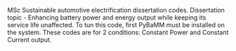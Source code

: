 MSc Sustainable automotive electrification dissertation codes.
Dissertation topic - Enhancing battery power and energy output while keeping its service life unaffected.
To tun this code, first PyBaMM must be installed on the system. 
These codes are for 2 conditions: Constant Power and Constant Current output.
